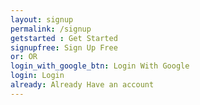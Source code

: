 ```yaml
---
layout: signup
permalink: /signup
getstarted : Get Started
signupfree: Sign Up Free
or: OR
login_with_google_btn: Login With Google
login: Login
already: Already Have an account
---
```

